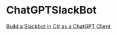 # ChatGPTSlackBot
[Build a Slackbot in C# as a ChatGPT Client](https://liuhongbo.medium.com/build-a-slackbot-in-c-as-a-chatgpt-client-94c9cab7d4e5)

